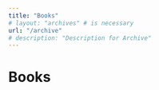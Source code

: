 ```yaml
---
title: "Books"
# layout: "archives" # is necessary
url: "/archive"
# description: "Description for Archive"
---
```


# Books